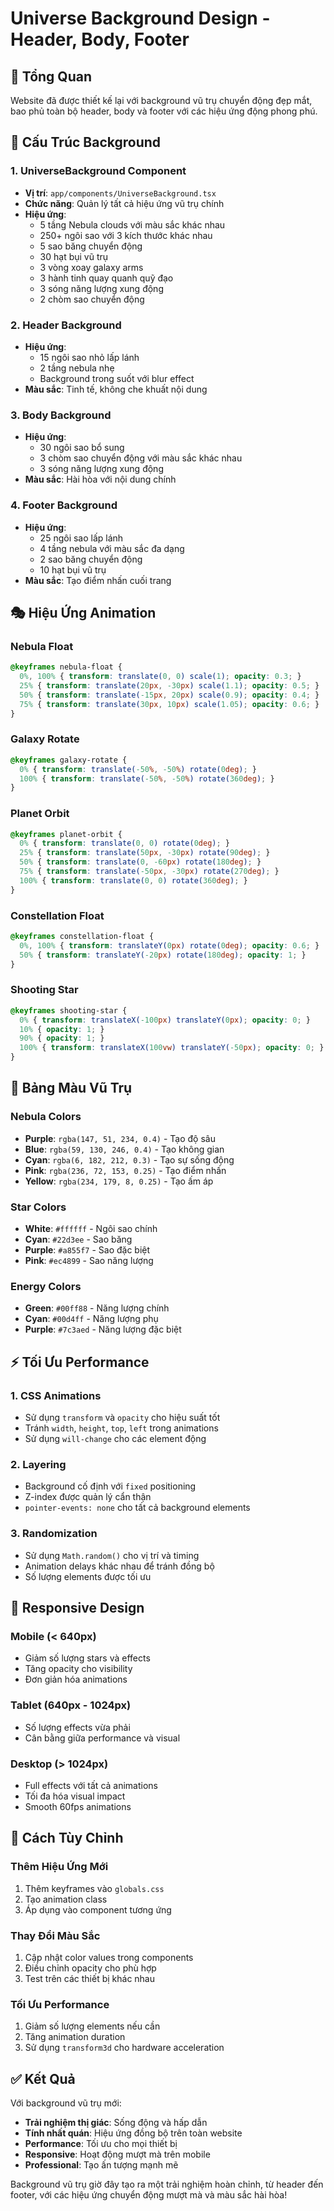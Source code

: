 # Universe Background Design - Header, Body, Footer

## 🌌 Tổng Quan

Website đã được thiết kế lại với background vũ trụ chuyển động đẹp mắt, bao phủ toàn bộ header, body và footer với các hiệu ứng động phong phú.

## 🎨 Cấu Trúc Background

### **1. UniverseBackground Component**
- **Vị trí**: `app/components/UniverseBackground.tsx`
- **Chức năng**: Quản lý tất cả hiệu ứng vũ trụ chính
- **Hiệu ứng**:
  - 5 tầng Nebula clouds với màu sắc khác nhau
  - 250+ ngôi sao với 3 kích thước khác nhau
  - 5 sao băng chuyển động
  - 30 hạt bụi vũ trụ
  - 3 vòng xoay galaxy arms
  - 3 hành tinh quay quanh quỹ đạo
  - 3 sóng năng lượng xung động
  - 2 chòm sao chuyển động

### **2. Header Background**
- **Hiệu ứng**: 
  - 15 ngôi sao nhỏ lấp lánh
  - 2 tầng nebula nhẹ
  - Background trong suốt với blur effect
- **Màu sắc**: Tinh tế, không che khuất nội dung

### **3. Body Background**
- **Hiệu ứng**:
  - 30 ngôi sao bổ sung
  - 3 chòm sao chuyển động với màu sắc khác nhau
  - 3 sóng năng lượng xung động
- **Màu sắc**: Hài hòa với nội dung chính

### **4. Footer Background**
- **Hiệu ứng**:
  - 25 ngôi sao lấp lánh
  - 4 tầng nebula với màu sắc đa dạng
  - 2 sao băng chuyển động
  - 10 hạt bụi vũ trụ
- **Màu sắc**: Tạo điểm nhấn cuối trang

## 🎭 Hiệu Ứng Animation

### **Nebula Float**
```css
@keyframes nebula-float {
  0%, 100% { transform: translate(0, 0) scale(1); opacity: 0.3; }
  25% { transform: translate(20px, -30px) scale(1.1); opacity: 0.5; }
  50% { transform: translate(-15px, 20px) scale(0.9); opacity: 0.4; }
  75% { transform: translate(30px, 10px) scale(1.05); opacity: 0.6; }
}
```

### **Galaxy Rotate**
```css
@keyframes galaxy-rotate {
  0% { transform: translate(-50%, -50%) rotate(0deg); }
  100% { transform: translate(-50%, -50%) rotate(360deg); }
}
```

### **Planet Orbit**
```css
@keyframes planet-orbit {
  0% { transform: translate(0, 0) rotate(0deg); }
  25% { transform: translate(50px, -30px) rotate(90deg); }
  50% { transform: translate(0, -60px) rotate(180deg); }
  75% { transform: translate(-50px, -30px) rotate(270deg); }
  100% { transform: translate(0, 0) rotate(360deg); }
}
```

### **Constellation Float**
```css
@keyframes constellation-float {
  0%, 100% { transform: translateY(0px) rotate(0deg); opacity: 0.6; }
  50% { transform: translateY(-20px) rotate(180deg); opacity: 1; }
}
```

### **Shooting Star**
```css
@keyframes shooting-star {
  0% { transform: translateX(-100px) translateY(0px); opacity: 0; }
  10% { opacity: 1; }
  90% { opacity: 1; }
  100% { transform: translateX(100vw) translateY(-50px); opacity: 0; }
}
```

## 🎨 Bảng Màu Vũ Trụ

### **Nebula Colors**
- **Purple**: `rgba(147, 51, 234, 0.4)` - Tạo độ sâu
- **Blue**: `rgba(59, 130, 246, 0.4)` - Tạo không gian
- **Cyan**: `rgba(6, 182, 212, 0.3)` - Tạo sự sống động
- **Pink**: `rgba(236, 72, 153, 0.25)` - Tạo điểm nhấn
- **Yellow**: `rgba(234, 179, 8, 0.25)` - Tạo ấm áp

### **Star Colors**
- **White**: `#ffffff` - Ngôi sao chính
- **Cyan**: `#22d3ee` - Sao băng
- **Purple**: `#a855f7` - Sao đặc biệt
- **Pink**: `#ec4899` - Sao năng lượng

### **Energy Colors**
- **Green**: `#00ff88` - Năng lượng chính
- **Cyan**: `#00d4ff` - Năng lượng phụ
- **Purple**: `#7c3aed` - Năng lượng đặc biệt

## ⚡ Tối Ưu Performance

### **1. CSS Animations**
- Sử dụng `transform` và `opacity` cho hiệu suất tốt
- Tránh `width`, `height`, `top`, `left` trong animations
- Sử dụng `will-change` cho các element động

### **2. Layering**
- Background cố định với `fixed` positioning
- Z-index được quản lý cẩn thận
- `pointer-events: none` cho tất cả background elements

### **3. Randomization**
- Sử dụng `Math.random()` cho vị trí và timing
- Animation delays khác nhau để tránh đồng bộ
- Số lượng elements được tối ưu

## 📱 Responsive Design

### **Mobile (< 640px)**
- Giảm số lượng stars và effects
- Tăng opacity cho visibility
- Đơn giản hóa animations

### **Tablet (640px - 1024px)**
- Số lượng effects vừa phải
- Cân bằng giữa performance và visual

### **Desktop (> 1024px)**
- Full effects với tất cả animations
- Tối đa hóa visual impact
- Smooth 60fps animations

## 🔧 Cách Tùy Chỉnh

### **Thêm Hiệu Ứng Mới**
1. Thêm keyframes vào `globals.css`
2. Tạo animation class
3. Áp dụng vào component tương ứng

### **Thay Đổi Màu Sắc**
1. Cập nhật color values trong components
2. Điều chỉnh opacity cho phù hợp
3. Test trên các thiết bị khác nhau

### **Tối Ưu Performance**
1. Giảm số lượng elements nếu cần
2. Tăng animation duration
3. Sử dụng `transform3d` cho hardware acceleration

## ✅ Kết Quả

Với background vũ trụ mới:
- **Trải nghiệm thị giác**: Sống động và hấp dẫn
- **Tính nhất quán**: Hiệu ứng đồng bộ trên toàn website
- **Performance**: Tối ưu cho mọi thiết bị
- **Responsive**: Hoạt động mượt mà trên mobile
- **Professional**: Tạo ấn tượng mạnh mẽ

Background vũ trụ giờ đây tạo ra một trải nghiệm hoàn chỉnh, từ header đến footer, với các hiệu ứng chuyển động mượt mà và màu sắc hài hòa!
